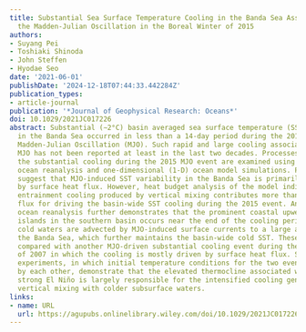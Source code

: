 ```yaml
---
title: Substantial Sea Surface Temperature Cooling in the Banda Sea Associated With
  the Madden‐Julian Oscillation in the Boreal Winter of 2015
authors:
- Suyang Pei
- Toshiaki Shinoda
- John Steffen
- Hyodae Seo
date: '2021-06-01'
publishDate: '2024-12-18T07:44:33.442284Z'
publication_types:
- article-journal
publication: '*Journal of Geophysical Research: Oceans*'
doi: 10.1029/2021JC017226
abstract: Substantial (∼2°C) basin averaged sea surface temperature (SST) cooling
  in the Banda Sea occurred in less than a 14-day period during the 2015 boreal winter
  Madden-Julian Oscillation (MJO). Such rapid and large cooling associated with the
  MJO has not been reported at least in the last two decades. Processes that control
  the substantial cooling during the 2015 MJO event are examined using high-resolution
  ocean reanalysis and one-dimensional (1-D) ocean model simulations. Previous studies
  suggest that MJO-induced SST variability in the Banda Sea is primarily controlled
  by surface heat flux. However, heat budget analysis of the model indicates that
  entrainment cooling produced by vertical mixing contributes more than surface heat
  flux for driving the basin-wide SST cooling during the 2015 event. Analysis of the
  ocean reanalysis further demonstrates that the prominent coastal upwelling around
  islands in the southern basin occurs near the end of the cooling period. The upwelled
  cold waters are advected by MJO-induced surface currents to a large area within
  the Banda Sea, which further maintains the basin-wide cold SST. These results are
  compared with another MJO-driven substantial cooling event during the boreal winter
  of 2007 in which the cooling is mostly driven by surface heat flux. Sensitivity
  experiments, in which initial temperature conditions for the two events are replaced
  by each other, demonstrate that the elevated thermocline associated with the 2015
  strong El Niño is largely responsible for the intensified cooling generated by the
  vertical mixing with colder subsurface waters.
links:
- name: URL
  url: https://agupubs.onlinelibrary.wiley.com/doi/10.1029/2021JC017226
---
```

